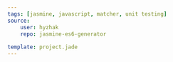 ```yaml
---
tags: [jasmine, javascript, matcher, unit testing]
source:
    user: hyzhak
    repo: jasmine-es6-generator
    
template: project.jade
---
```

